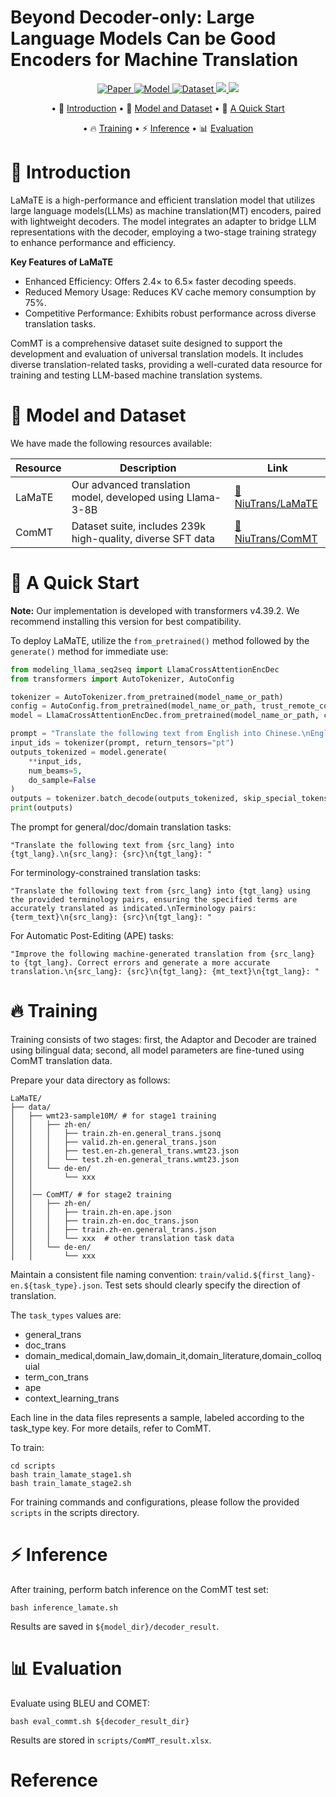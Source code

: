 # Beyond Decoder-only: Large Language Models Can be Good Encoders for Machine Translation


<p align="center">
  <a href="xx">
    <img src="https://img.shields.io/badge/Paper-LaMaTE-blue?logo=arxiv&logoColor=white" alt="Paper">
  </a>
  <a href="https://huggingface.co/NiuTrans/LaMaTE">
    <img src="https://img.shields.io/badge/Model-LaMaTE-yellow?logo=huggingface" alt="Model">
  </a>
  <a href="https://huggingface.co/datasets/NiuTrans/ComMT">
    <img src="https://img.shields.io/badge/Dataset-ComMT-yellow?logo=huggingface" alt="Dataset">
  </a>
  <a href="https://github.com/NiuTrans">
    <img src="https://img.shields.io/badge/NiuTrans-blue">
  </a>
   <a href="http://team.neu.edu.cn/NEUNLPLab/zh_CN/index.htm">
    <img src="https://img.shields.io/badge/NEUNLP-blue">
  </a>
</p>

<div align="center">
<p align="center" dir="auto">

• 📄 [Introduction](#-introduction) 
• 🤗 [Model and Dataset](#-model-and-dataset)
• 🚀 [A Quick Start](#-a-quick-start)
</p>
<p align="center" dir="auto">

• 🔥 [Training](#-training) 
• ⚡ [Inference](#-inference) 
• 📊 [Evaluation](#-evaluation)
</p>
</div>

# 📄 Introduction
LaMaTE is a high-performance and efficient translation model that utilizes large language models(LLMs) as machine translation(MT) encoders, paired with lightweight decoders. 
The model integrates an adapter to bridge LLM representations with the decoder, employing a two-stage training strategy to enhance performance and efficiency.

**Key Features of LaMaTE**
- Enhanced Efficiency: Offers 2.4× to 6.5× faster decoding speeds.
- Reduced Memory Usage: Reduces KV cache memory consumption by 75%.
- Competitive Performance: Exhibits robust performance across diverse translation tasks.

ComMT is a comprehensive dataset suite designed to support the development and evaluation of universal translation models. 
It includes diverse translation-related tasks, providing a well-curated data resource for training and testing LLM-based machine translation systems.


# 🤗 Model and Dataset
We have made the following resources available:

| Resource         | Description                                         | Link                                                      |
|------------------|-----------------------------------------------------|-----------------------------------------------------------|
| LaMaTE    | Our advanced translation model, developed using Llama-3-8B	  | [🤗NiuTrans/LaMaTE](https://huggingface.co/NiuTrans/LaMaTE) |
| ComMT    | Dataset suite, includes 239k high-quality, diverse SFT data	  | [🤗NiuTrans/ComMT](https://huggingface.co/datasets/NiuTrans/ComMT) |


# 🚀 A Quick Start
**Note:** Our implementation is developed with transformers v4.39.2. 
We recommend installing this version for best compatibility.

To deploy LaMaTE, utilize the ```from_pretrained()``` method followed by the ```generate()``` method for immediate use:

```python
from modeling_llama_seq2seq import LlamaCrossAttentionEncDec
from transformers import AutoTokenizer, AutoConfig

tokenizer = AutoTokenizer.from_pretrained(model_name_or_path)
config = AutoConfig.from_pretrained(model_name_or_path, trust_remote_code=True)
model = LlamaCrossAttentionEncDec.from_pretrained(model_name_or_path, config=config)

prompt = "Translate the following text from English into Chinese.\nEnglish: The harder you work at it, the more progress you will make.\nChinese: ",
input_ids = tokenizer(prompt, return_tensors="pt")
outputs_tokenized = model.generate(
    **input_ids,
    num_beams=5,
    do_sample=False
)
outputs = tokenizer.batch_decode(outputs_tokenized, skip_special_tokens=True)
print(outputs) 
```

The prompt for general/doc/domain translation tasks:
```
"Translate the following text from {src_lang} into {tgt_lang}.\n{src_lang}: {src}\n{tgt_lang}: "
```

For terminology-constrained translation tasks:

```
"Translate the following text from {src_lang} into {tgt_lang} using the provided terminology pairs, ensuring the specified terms are accurately translated as indicated.\nTerminology pairs: {term_text}\n{src_lang}: {src}\n{tgt_lang}: "
```

For Automatic Post-Editing (APE) tasks:
```
"Improve the following machine-generated translation from {src_lang} to {tgt_lang}. Correct errors and generate a more accurate translation.\n{src_lang}: {src}\n{tgt_lang}: {mt_text}\n{tgt_lang}: "
```

# 🔥 Training 
Training consists of two stages: first, the Adaptor and Decoder are trained using bilingual data; second, all model parameters are fine-tuned using ComMT translation data.

Prepare your data directory as follows:

```
LaMaTE/
├── data/
│   ├── wmt23-sample10M/ # for stage1 training
│   │   ├── zh-en/
│   │   │   ├── train.zh-en.general_trans.jsonq
│   │   │   ├── valid.zh-en.general_trans.json
│   │   │   ├── test.en-zh.general_trans.wmt23.json
│   │   │   └── test.zh-en.general_trans.wmt23.json
│   │   └── de-en/
│   │       └── xxx
│   │
│   │── ComMT/ # for stage2 training
│   │   ├── zh-en/
│   │   │   ├── train.zh-en.ape.json
│   │   │   ├── train.zh-en.doc_trans.json
│   │   │   ├── train.zh-en.general_trans.json
│   │   │   └── xxx  # other translation task data
│   │   └── de-en/
│   │       └── xxx
```

Maintain a consistent file naming convention: ```train/valid.${first_lang}-en.${task_type}.json```. 
Test sets should clearly specify the direction of translation. 

The ```task_types``` values are:
- general_trans
- doc_trans
- domain_medical,domain_law,domain_it,domain_literature,domain_colloquial
- term_con_trans
- ape
- context_learning_trans

Each line in the data files represents a sample, labeled according to the task_type key. 
For more details, refer to ComMT.

To train:
```
cd scripts
bash train_lamate_stage1.sh
bash train_lamate_stage2.sh
```

For training commands and configurations, please follow the provided ```scripts``` in the scripts directory.

# ⚡ Inference 
After training, perform batch inference on the ComMT test set:

```
bash inference_lamate.sh
```
Results are saved in ```${model_dir}/decoder_result```.

# 📊 Evaluation
Evaluate using BLEU and COMET:

```
bash eval_commt.sh ${decoder_result_dir}
```
Results are stored in ```scripts/ComMT_result.xlsx```.

# Reference
